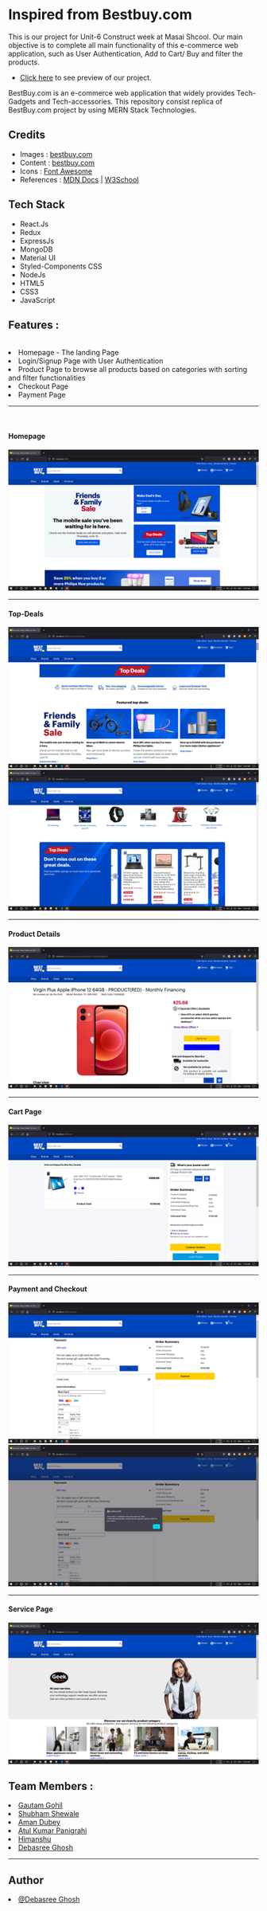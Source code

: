 

# Inspired from Bestbuy.com

This is our project for Unit-6 Construct week at Masai Shcool.
Our main objective is to complete all main functionality of this e-commerce web application, such as User Authentication, Add to Cart/ Buy and filter the products.

- [Click here](https://bestbuy-com-clone.vercel.app/) to see preview of our project.

BestBuy.com is an e-commerce web application that widely provides Tech-Gadgets and Tech-accessories. This repository consist replica of BestBuy.com project by using MERN Stack Technologies.

## Credits

- Images : [bestbuy.com](https://www.bestbuy.com/)
- Content : [bestbuy.com](https://www.bestbuy.com/)
- Icons : [Font Awesome](https://fontawesome.com/)
- References : [MDN Docs](https://developer.mozilla.org/en-US/) | [W3School](https://www.w3schools.com/)

## Tech Stack

- React.Js
- Redux
- ExpressJs
- MongoDB
- Material UI
- Styled-Components CSS
- NodeJs
- HTML5
- CSS3
- JavaScript


<h2>Features :</h2><br>
  <li>Homepage - The landing Page</li>
  <li>Login/Signup Page with User Authentication</li>
  <li>Product Page to browse all products based on categories with sorting and filter functionalities</li>
  <li>Checkout Page</li>
  <li>Payment Page</li>
  <hr><br>
  <h4>Homepage</h4>
 <img src="/bestbuyss/Screenshot (2131).png" alt="Bestbuy ScreenShot currently unavailable"/>
  <hr>
  <h4>Top-Deals</h4>
  <img src="/bestbuyss/Screenshot (2132).png" alt="Bestbuy ScreenShot currently unavailable"/>
  <img src="/bestbuyss/Screenshot (2133).png" alt="Bestbuy ScreenShot currently unavailable"/>
  <hr>
  <h4>Product Details</h4>
  <img src="/bestbuyss/Screenshot (2134).png" alt="Bestbuy ScreenShot currently unavailable"/>
  <hr>
  <h4>Cart Page</h4>
  <img src="/bestbuyss/Screenshot (2135).png" alt="Bestbuy ScreenShot currently unavailable"/>
  <hr>
  <h4>Payment and Checkout</h4>
  <img src="/bestbuyss/Screenshot (2136).png" alt="Bestbuy ScreenShot currently unavailable"/>
  <img src="/bestbuyss/Screenshot (2137).png" alt="Bestbuy ScreenShot currently unavailable"/>
  <hr>
  <h4>Service Page</h4>
  <img src="/bestbuyss/Screenshot (2138).png" alt="Bestbuy ScreenShot currently unavailable"/>
<h2>Team Members :</h2>
  <li><a href="https://github.com/gautam6023">Gautam Gohil</a></li>
  <li><a href="https://github.com/ShubhamShewale98">Shubham Shewale</a></li>
  <li><a href="https://github.com/amananshul">Aman Dubey</a></li>
  <li><a href="https://github.com/AtulKumar69">Atul Kumar Panigrahi</a></li>
  <li><a href="https://github.com/Himanshu0316">Himanshu</a></li>
  <li><a href="https://github.com/Debasree-3031999">Debasree Ghosh</a></li>
 <hr>
  
<h2>Author</h2>
  <li><a href="https://github.com/Debasree-3031999">@Debasree Ghosh</a></li>

